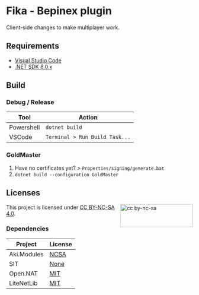# Fika - Bepinex plugin

Client-side changes to make multiplayer work.

## Requirements

- [Visual Studio Code](https://code.visualstudio.com/)
- [.NET SDK 8.0.x](https://dotnet.microsoft.com/en-us/download/dotnet/8.0)

## Build

### Debug / Release

**Tool**   | **Action**
---------- | ------------------------------
Powershell | `dotnet build`
VSCode     | `Terminal > Run Build Task...`

### GoldMaster

1. Have no certificates yet? > `Properties/signing/generate.bat`
2. `dotnet build --configuration GoldMaster`

## Licenses

<img src="https://mirrors.creativecommons.org/presskit/buttons/88x31/png/by-nc-sa.png" alt="cc by-nc-sa" width="196" height="62" style="float:right">

This project is licensed under [CC BY-NC-SA 4.0](https://creativecommons.org/licenses/by-nc-sa/4.0/legalcode.en).

### Dependencies

**Project** | **License**
----------- | -----------------------------------------------------------------------
Aki.Modules | [NCSA](https://dev.sp-tarkov.com/SPT-AKI/Modules/src/branch/master/LICENSE.md)
SIT         | [None](./LICENSE_SIT.md)
Open.NAT    | [MIT](https://github.com/lontivero/Open.NAT/blob/master/LICENSE)
LiteNetLib  | [MIT](https://github.com/RevenantX/LiteNetLib/blob/master/LICENSE.txt)
